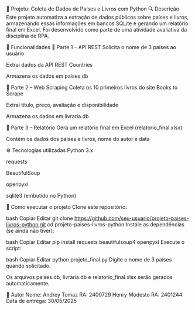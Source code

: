 📘 Projeto: Coleta de Dados de Países e Livros com Python
🔍 Descrição
Este projeto automatiza a extração de dados públicos sobre países e livros, armazenando essas informações em bancos SQLite e gerando um relatório final em Excel. Foi desenvolvido como parte de uma atividade avaliativa da disciplina de RPA.

🧠 Funcionalidades
🔹 Parte 1 – API REST
Solicita o nome de 3 países ao usuário

Extrai dados da API REST Countries

Armazena os dados em paises.db

🔹 Parte 2 – Web Scraping
Coleta os 10 primeiros livros do site Books to Scrape

Extrai título, preço, avaliação e disponibilidade

Armazena os dados em livraria.db

🔹 Parte 3 – Relatório
Gera um relatório final em Excel (relatorio_final.xlsx)

Contém os dados dos países e livros, nome do autor e data

⚙️ Tecnologias utilizadas
Python 3.x

requests

BeautifulSoup

openpyxl

sqlite3 (embutido no Python)

🚀 Como executar o projeto
Clone este repositório:

bash
Copiar
Editar
git clone https://github.com/seu-usuario/projeto-paises-livros-python.git
cd projeto-paises-livros-python
Instale as dependências (se ainda não tiver):

bash
Copiar
Editar
pip install requests beautifulsoup4 openpyxl
Execute o script:

bash
Copiar
Editar
python projeto_final.py
Digite o nome de 3 países quando solicitado.

Os arquivos paises.db, livraria.db e relatorio_final.xlsx serão gerados automaticamente.

👤 Autor
Nome: 
Andrey Tomaz   RA: 2400729
Henry Modesto  RA: 2401244
Data de entrega: 30/05/2025


